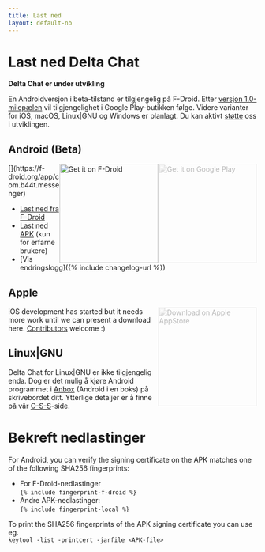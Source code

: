 ```yaml
---
title: Last ned
layout: default-nb
---
```




<!-- GENERATED FILE -- DO NOT EDIT -->



# Last ned Delta Chat

**Delta Chat er under utvikling**

En Androidversjon i beta-tilstand er tilgjengelig på F-Droid. Etter [versjon 1.0-milepælen](https://github.com/deltachat/deltachat-android/milestone/1) vil tilgjengelighet i Google Play-butikken følge.
Videre varianter for iOS, macOS, Linux|GNU og Windows er planlagt.
Du kan aktivt [støtte](contribute) oss i utviklingen.

## Android (Beta)

<img src="../assets/home/get-it-on-gplay.png" alt="Get it on Google Play" width="200" style="float:right; filter: opacity(.3) grayscale(100%);" />
[<img style="float:right" src="../assets/home/get-it-on-fdroid.png" alt="Get it on F-Droid" width="200" />](https://f-droid.org/app/com.b44t.messenger)

* [Last ned fra F-Droid](https://f-droid.org/app/com.b44t.messenger)
* [Last ned APK](https://github.com/deltachat/deltachat-android/releases) (kun for erfarne brukere)
* [Vis endringslogg]({% include changelog-url %})


## Apple

<img src="../assets/home/get-it-on-ios.png" alt="Download on Apple AppStore" width="200" style="float:right; filter: opacity(.3) grayscale(100%);" />

iOS development has started but it needs more work until we can present a download here. [Contributors](contribute) welcome :)


## Linux|GNU

Delta Chat for Linux|GNU er ikke tilgjengelig enda. Dog er det mulig å kjøre Android programmet i [Anbox](https://anbox.io) (Android i en boks) på skrivebordet ditt.
Ytterlige detaljer er å finne på vår [O-S-S](help#multiclient)-side.


# Bekreft nedlastinger

For Android, you can verify the signing certificate on the APK matches one of the following SHA256 fingerprints:  

* For F-Droid-nedlastinger  
  `{% include fingerprint-f-droid %}`
* Andre APK-nedlastinger:  
  `{% include fingerprint-local %}`

To print the SHA256 fingerprints of the APK signing certificate you can use eg.  
`keytool -list -printcert -jarfile <APK-file>`

